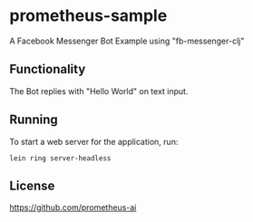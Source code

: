 # prometheus-sample

A Facebook Messenger Bot Example using "fb-messenger-clj"

## Functionality

The Bot replies with "Hello World" on text input.

## Running

To start a web server for the application, run:

    lein ring server-headless

## License

https://github.com/prometheus-ai
